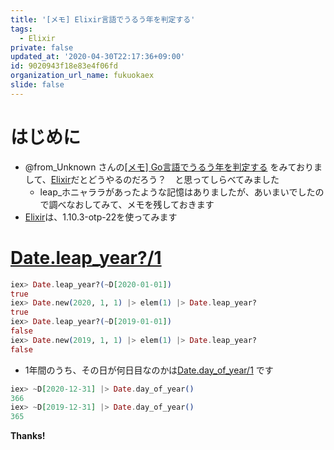 ```yaml
---
title: '[メモ] Elixir言語でうるう年を判定する'
tags:
  - Elixir
private: false
updated_at: '2020-04-30T22:17:36+09:00'
id: 9020943f18e83e4f06fd
organization_url_name: fukuokaex
slide: false
---
```

# はじめに
- @from_Unknown さんの[[メモ] Go言語でうるう年を判定する](https://qiita.com/from_Unknown/items/33eaa456b4df21f3dca0) をみておりまして、[Elixir](https://elixir-lang.org/)だとどうやるのだろう？　と思ってしらべてみました
    - leap_ホニャララがあったような記憶はありましたが、あいまいでしたので調べなおしてみて、メモを残しておきます
- [Elixir](https://elixir-lang.org/)は、1.10.3-otp-22を使ってみます

# [Date.leap_year?/1](https://hexdocs.pm/elixir/Date.html#leap_year?/1)

```elixir
iex> Date.leap_year?(~D[2020-01-01])
true
iex> Date.new(2020, 1, 1) |> elem(1) |> Date.leap_year?
true
iex> Date.leap_year?(~D[2019-01-01])
false
iex> Date.new(2019, 1, 1) |> elem(1) |> Date.leap_year?
false
```

- 1年間のうち、その日が何日目なのかは[Date.day_of_year/1](https://hexdocs.pm/elixir/Date.html#day_of_year/1) です

```elixir
iex> ~D[2020-12-31] |> Date.day_of_year()
366
iex> ~D[2019-12-31] |> Date.day_of_year()
365
```

**Thanks!**



